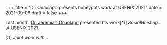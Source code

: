 +++
title = "Dr. Onaolapo presents honeypots work at USENIX 2021"
date = 2021-09-06
draft = false
+++

Last month, [Dr. Jeremiah Onaolapo](https://uvm.edu/~jonaolap) presented his work[^1] _SocialHeisting..._ at USENIX 2021. 

<!-- more -->

[:1] _Joint work with..._   